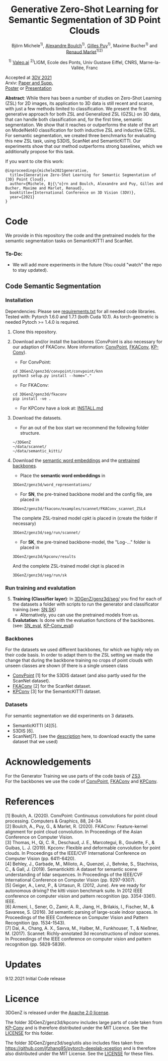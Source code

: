 <div align="center">
  <h1> 
   Generative Zero-Shot Learning for Semantic Segmentation of 3D Point Clouds
  </h1>
Björn Michele<sup>1)</sup>,  <a href="https://boulch.eu/">Alexandre Boulch</a><sup>1)</sup>, <a href="https://sites.google.com/site/puygilles/">Gilles Puy</a><sup>1)</sup>, Maxime Bucher<sup>1)</sup> and <a href="http://imagine.enpc.fr/~marletr/">Renaud Marlet</a><sup>1)2)</sup>
  
<sup>1)</sup> [Valeo.ai](https://valeoai.github.io/blog/)  <sup>2)</sup>LIGM, Ecole des Ponts, Univ Gustave Eiffel, CNRS, Marne-la-Vallée, Franc
</div>

Accepted at [3DV 2021](https://3dv2021.surrey.ac.uk/papers/042.html)\
Arxiv: [Paper and Supp.](https://arxiv.org/pdf/2108.06230.pdf)  
[Poster](pres_material/3DGenZ_poster.pdf) or [Presentation](pres_material/3dGenZ_pres_10min.pdf)



**Abstract**: While there has been a number of studies on Zero-Shot Learning (ZSL) for 2D images, 
its application to 3D data is still recent and scarce, 
with just a few methods limited to classification. 
We present the first generative approach for
both ZSL and Generalized ZSL (GZSL) on 3D data, that can
handle both classification and, for the first time, semantic
segmentation. We show that it reaches or outperforms the
state of the art on ModelNet40 classification for both inductive ZSL and inductive GZSL. For semantic segmentation,
we created three benchmarks for evaluating this new ZSL
task, using S3DIS, ScanNet and SemanticKITTI. Our experiments show that our method outperforms strong baselines,
which we additionally propose for this task.

If you want to cite this work: 


```
@inproceedings{michele2021generative,
  title={Generative Zero-Shot Learning for Semantic Segmentation of {3D} Point Cloud},
  author={Michele, Bj{\"o}rn and Boulch, Alexandre and Puy, Gilles and Bucher, Maxime and Marlet, Renaud},
  booktitle={International Conference on 3D Vision (3DV)},
  year={2021}
}
```

# Code 
We provide in this repository the code and the pretrained models for the semantic segmentation tasks on SemanticKITTI and ScanNet. 


### To-Do: 
- We will add more experiments in the future (You could "watch" the repo to stay updated).


## Code  Semantic Segmentation

### Installation
Dependencies: 
Please see [requirements.txt](requirements.txt) for all needed code libraries. 
Tested with: Pytorch 1.6.0 and 1.7.1 (both Cuda 10.1). As torch-geometric is needed Pytoch >= 1.4.0 is required. 

1. Clone this repository.
2. Download and/or install the backbones (ConvPoint is also necessary for our adaption of FKAConv. More information: [ConvPoint](ConvPoint/convpoint), [FKAConv](url), [KP-Conv](https://github.com/HuguesTHOMAS/KPConv-PyTorch/blob/master/INSTALL.md)).
    - For ConvPoint:
    ```
    cd 3DGenZ/genz3d/convpoint/convpoint/knn
    python3 setup.py install --home="."
    ```
    - For FKAConv:
    ```
    cd 3DGenZ/genz3d/fkaconv
    pip install -ve . 
    ```
    - For KPConv have a look at: [INSTALL.md](3DGenZ/genz3d/kpconv/INSTALL.md)
4. Download the datasets. 
    - For an out of the box start we recommend the following folder structure. 
    ```
    ~/3DGenZ
    ~/data/scannet/
    ~/data/semantic_kitti/
    ```
4. Download the [semantic word embeddings](https://drive.google.com/file/d/11MMrgWP7OEET8W5GtRYOwKZQ6ihTQp7q/view?usp=sharing) and the [pretrained backbones](https://drive.google.com/file/d/1WyLGAYvUSGnYx0DtRZNozThFqWL7Jgi0/view?usp=sharing).
    - Place the **semantic word embeddings** in 
    ```
    3DGenZ/genz3d/word_representations/
    ```
    
    - For **SN**, the pre-trained backbone model and the config file, are placed in 
    ```
    3DGenZ/genz3d/fkaconv/examples/scannet/FKAConv_scannet_ZSL4
    ```
    The complete ZSL-trained model cpkt is placed in (create the folder if necessary)
    ```
    3DGenZ/genz3d/seg/run/scannet/
    ```
    
    - For **SK**, the pre-trained backbone-model,  the "Log-..." folder is placed in 
     ```
    3DGenZ/genz3d/kpconv/results
    ```
    And the complete ZSL-trained model ckpt is placed in 
    ```
    3DGenZ/genz3d/seg/run/sk
    ```

### Run training and evalutation
5. **Training (Classifier layer)**: In [3DGenZ/genz3d/seg/](3DGenz/genz3d/seg/) you find for each of the datasets a folder with scripts to run the generator and classificator training.(see: [SN](3DGenZ/genz3d/seg/scripts_sn),[SK](3DGenZ/genz3d/seg/scripts_sn))
    - Alternatively, you can use the pretrained models from us. 
6. **Evalutation:** Is done with the evaluation functions of the backbones. (see: [SN_eval](scannet/LightConvPoint/examples/scannet/scripts_final_eval), [KP-Conv_eval](https://github.com/HuguesTHOMAS/KPConv-PyTorch/blob/master/test_models.py))

### Backbones 
For the datasets we used  different backbones, for which we highly rely on their code basis. In order to adapt them to the ZSL setting we made the change that during the backbone training no crops of point clouds with unseen classes are shown (if there is a single unseen class

- [ConvPoint](https://github.com/aboulch/ConvPoint) [1] for the S3DIS dataset (and also partly used for the ScanNet dataset).
- [FKAConv](https://github.com/valeoai/FKAConv) [2] for the ScanNet dataset.
- [KPConv](https://github.com/HuguesTHOMAS/KPConv-PyTorch) [3] for the SemanticKITTI dataset. 

### Datasets
For semantic segmentation we did experiments on 3 datasets. 
- SemanticKITTI [4][5]. 
- S3DIS [6]. 
- ScanNet[7]. (see the [description](https://github.com/charlesq34/pointnet2/tree/master/scannet) here, to download exactly the same dataset that we used)

# Acknowledgements
For the Generator Training we use parts of the code basis of [ZS3](https://github.com/valeoai/ZS3).\
For the backbones we use the code of [ConvPoint](https://github.com/aboulch/ConvPoint), [FKAConv](https://github.com/valeoai/FKAConv) and [KPConv](https://github.com/HuguesTHOMAS/KPConv-PyTorch). 

# References
[1] Boulch, A. (2020). ConvPoint: Continuous convolutions for point cloud processing. Computers & Graphics, 88, 24-34.\
[2] Boulch, A., Puy, G., & Marlet, R. (2020). FKAConv: Feature-kernel alignment for point cloud convolution. In Proceedings of the Asian Conference on Computer Vision.\
[3] Thomas, H., Qi, C. R., Deschaud, J. E., Marcotegui, B., Goulette, F., & Guibas, L. J. (2019). Kpconv: Flexible and deformable convolution for point clouds. In Proceedings of the IEEE/CVF International Conference on Computer Vision (pp. 6411-6420).\
[4] Behley, J., Garbade, M., Milioto, A., Quenzel, J., Behnke, S., Stachniss, C., & Gall, J. (2019). Semantickitti: A dataset for semantic scene understanding of lidar sequences. In Proceedings of the IEEE/CVF International Conference on Computer Vision (pp. 9297-9307).\
[5] Geiger, A., Lenz, P., & Urtasun, R. (2012, June). Are we ready for autonomous driving? the kitti vision benchmark suite. In 2012 IEEE conference on computer vision and pattern recognition (pp. 3354-3361). IEEE.\
[6] Armeni, I., Sener, O., Zamir, A. R., Jiang, H., Brilakis, I., Fischer, M., & Savarese, S. (2016). 3d semantic parsing of large-scale indoor spaces. In Proceedings of the IEEE Conference on Computer Vision and Pattern Recognition (pp. 1534-1543).\
[7] Dai, A., Chang, A. X., Savva, M., Halber, M., Funkhouser, T., & Nießner, M. (2017). Scannet: Richly-annotated 3d reconstructions of indoor scenes. In Proceedings of the IEEE conference on computer vision and pattern recognition (pp. 5828-5839).

# Updates
9.12.2021 Initial Code release

# Licence
3DGenZ is released under the [Apache 2.0 license](LICENCE).

The folder 3DGenZ/genz3d/kpconv includes large parts of code taken from [KP-Conv](https://github.com/HuguesTHOMAS/KPConv-PyTorch) and is therefore distributed under the MIT Licence. See the [LICENSE](3DGenZ/genz3d/kpconv/LICENSE) for this folder. 

The folder 3DGenZ/genz3d/seg/utils also includes files taken from https://github.com/jfzhang95/pytorch-deeplab-xception and is therefore also distributed under the MIT License. See the [LICENSE](3DGenZ/genz3d/seg/utils/LICENSE) for these files. 
